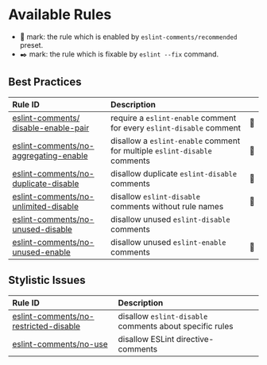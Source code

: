 # Available Rules

- 🌟 mark: the rule which is enabled by `eslint-comments/recommended` preset.
- ✒️ mark: the rule which is fixable by `eslint --fix` command.

## Best Practices

| Rule ID | Description |    |
|:--------|:------------|:---|
| [eslint-comments/<wbr>disable-enable-pair](./disable-enable-pair.html) | require a `eslint-enable` comment for every `eslint-disable` comment | 🌟 |
| [eslint-comments/<wbr>no-aggregating-enable](./no-aggregating-enable.html) | disallow a `eslint-enable` comment for multiple `eslint-disable` comments | 🌟 |
| [eslint-comments/<wbr>no-duplicate-disable](./no-duplicate-disable.html) | disallow duplicate `eslint-disable` comments | 🌟 |
| [eslint-comments/<wbr>no-unlimited-disable](./no-unlimited-disable.html) | disallow `eslint-disable` comments without rule names | 🌟 |
| [eslint-comments/<wbr>no-unused-disable](./no-unused-disable.html) | disallow unused `eslint-disable` comments |  |
| [eslint-comments/<wbr>no-unused-enable](./no-unused-enable.html) | disallow unused `eslint-enable` comments | 🌟 |

## Stylistic Issues

| Rule ID | Description |    |
|:--------|:------------|:---|
| [eslint-comments/<wbr>no-restricted-disable](./no-restricted-disable.html) | disallow `eslint-disable` comments about specific rules |  |
| [eslint-comments/<wbr>no-use](./no-use.html) | disallow ESLint directive-comments |  |

